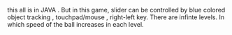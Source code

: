 this all is in JAVA . But in this game, slider can be controlled by blue colored object tracking , touchpad/mouse , 
right-left key. There are infinte levels. In which speed of the ball increases in each level.
